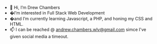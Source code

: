 - 👋 Hi, I’m Drew Chambers
- �I’m interested in Full Stack Web Development
- �and I’m currently learning Javascript, a PHP, and honing my CSS and HTML.
- 📫 I can be reached @ andrew.chambers.wlv@gmail.com simce I've given social media a timeout. 

<!---
DrewChambs/DrewChambs is a ✨ special ✨ repository because its `README.md` (this file) appears on your GitHub profile.
You can click the Preview link to take a look at your changes.
--->
